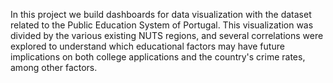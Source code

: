 In this project we build dashboards for data visualization with the dataset related to the Public Education System of Portugal.
This visualization was divided by the various existing NUTS regions, and several correlations were explored to understand which educational factors may have future implications on both college applications and the country's crime rates, among other factors.
